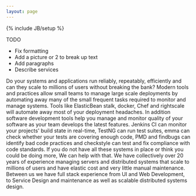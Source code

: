 ```yaml
---
layout: page
---
```


{% include JB/setup %}


TODO 

* Fix formatting
* Add a picture or 2 to break up text
* Add paragraphs
* Describe services


<div class="about_head">
    <p>Do your systems and applications run reliably, repeatably, efficiently and can they scale to millions of users without breaking the bank? Modern tools and practices allow small teams to manage large scale deployments by automating away many of the small frequent tasks required to monitor and manage systems. Tools like ElasticBean stalk, docker, Chef and rightscale will automate away most of your deployment headaches. In addition software development tools help you manage and monitor quality of your software as your team develops the latest features. Jenkins CI can monitor your projects' build state in real-time, TestNG can run test suites, emma can check whether your tests are covering enough code, PMD and findbugs can identify bad code practices and checkstyle can test and fix compliance with code standards. If you do not have all these systems in place or think you could be doing more, We can help with that. We have collectively over 20 years of experience managing servers and distributed systems that scale to millions of users and have elastic cost and very little manual maintenance. Between us we have full stack experience from UI and Web Development, to Service Design and maintenance as well as scalable distributed systems design.</p>

</div>


